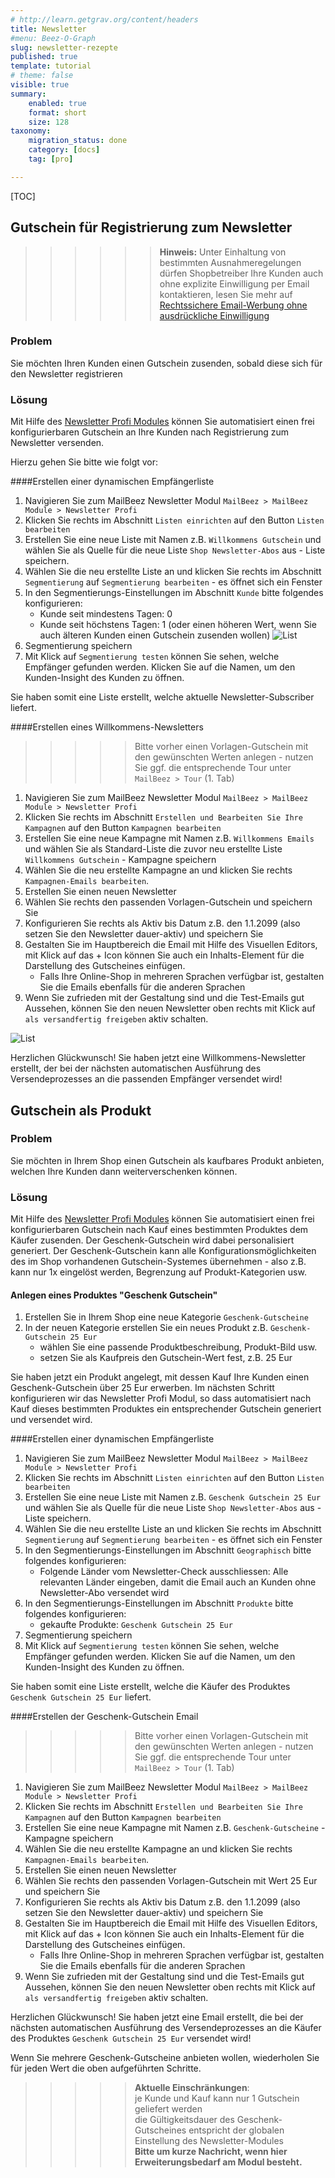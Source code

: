 ```yaml
---
# http://learn.getgrav.org/content/headers
title: Newsletter
#menu: Beez-O-Graph
slug: newsletter-rezepte
published: true
template: tutorial
# theme: false
visible: true
summary:
    enabled: true
    format: short
    size: 128
taxonomy:
    migration_status: done
    category: [docs]
    tag: [pro]

---
```


[TOC]


## Gutschein für Registrierung zum Newsletter

>>>>>> **Hinweis:** Unter Einhaltung von bestimmten Ausnahmeregelungen dürfen Shopbetreiber Ihre Kunden auch ohne explizite Einwilligung per Email kontaktieren, lesen Sie mehr auf [Rechtssichere Email-Werbung ohne ausdrückliche Einwilligung](/uber/rechtssicher-email-werbung-ohne-ausdruckliche-einwilligung-senden)


### Problem

Sie möchten Ihren Kunden einen Gutschein zusenden, sobald diese sich für den Newsletter registrieren

### Lösung

Mit Hilfe des [Newsletter Profi Modules](/dokumentation/mailbeez/newsletter) können Sie automatisiert einen frei konfigurierbaren Gutschein an Ihre Kunden nach Registrierung zum Newsletter versenden.

Hierzu gehen Sie bitte wie folgt vor:

####Erstellen einer dynamischen Empfängerliste

1. Navigieren Sie zum MailBeez Newsletter Modul `MailBeez > MailBeez Module > Newsletter Profi`
1. Klicken Sie rechts im Abschnitt `Listen einrichten` auf den Button `Listen bearbeiten`
1. Erstellen Sie eine neue Liste mit Namen z.B. `Willkommens Gutschein` und wählen Sie als Quelle für die neue Liste `Shop Newsletter-Abos` aus - Liste speichern.
1. Wählen Sie die neu erstellte Liste an und klicken Sie rechts im Abschnitt `Segmentierung` auf `Segmentierung bearbeiten` - es öffnet sich ein Fenster
1. In den Segmentierungs-Einstellungen im Abschnitt `Kunde` bitte folgendes konfigurieren:
    - Kunde seit mindestens Tagen: 0
    - Kunde seit höchstens Tagen: 1 (oder einen höheren Wert, wenn Sie auch älteren Kunden einen Gutschein zusenden wollen)
![List](Screen_welcome_list.de.png?lightbox=true)
1. Segmentierung speichern
1. Mit Klick auf `Segmentierung testen` können Sie sehen, welche Empfänger gefunden werden. Klicken Sie auf die Namen, um den Kunden-Insight des Kunden zu öffnen.

Sie haben somit eine Liste erstellt, welche aktuelle Newsletter-Subscriber liefert.



####Erstellen eines Willkommens-Newsletters

>>>>> Bitte vorher einen Vorlagen-Gutschein mit den gewünschten Werten anlegen - nutzen Sie ggf. die entsprechende Tour unter `MailBeez > Tour` (1. Tab)

1. Navigieren Sie zum MailBeez Newsletter Modul `MailBeez > MailBeez Module > Newsletter Profi`
1. Klicken Sie rechts im Abschnitt `Erstellen und Bearbeiten Sie Ihre Kampagnen` auf den Button `Kampagnen bearbeiten`
1. Erstellen Sie eine neue Kampagne mit Namen z.B. `Willkommens Emails` und wählen Sie als Standard-Liste die zuvor neu erstellte Liste `Willkommens Gutschein` - Kampagne speichern
1. Wählen Sie die neu erstellte Kampagne an und klicken Sie rechts `Kampagnen-Emails bearbeiten`.
1. Erstellen Sie einen neuen Newsletter
1. Wählen Sie rechts den passenden Vorlagen-Gutschein und speichern Sie
1. Konfigurieren Sie rechts als Aktiv bis Datum z.B. den 1.1.2099 (also setzen Sie den Newsletter dauer-aktiv) und speichern Sie
1. Gestalten Sie im Hauptbereich die Email mit Hilfe des Visuellen Editors, mit Klick auf das + Icon können Sie auch ein Inhalts-Element für die Darstellung des Gutscheines einfügen.
    - Falls Ihre Online-Shop in mehreren Sprachen verfügbar ist, gestalten Sie die Emails ebenfalls für die anderen Sprachen
1. Wenn Sie zufrieden mit der Gestaltung sind und die Test-Emails gut Aussehen, können Sie den neuen Newsletter oben rechts mit Klick auf `als versandfertig freigeben` aktiv schalten. 

![List](Screen_welcome_email.de.png?lightbox=true)


Herzlichen Glückwunsch! Sie haben jetzt eine Willkommens-Newsletter erstellt, der bei der nächsten automatischen Ausführung des Versendeprozesses an die passenden Empfänger versendet wird!


## Gutschein als Produkt

### Problem

Sie möchten in Ihrem Shop einen Gutschein als kaufbares Produkt anbieten, welchen Ihre Kunden dann weiterverschenken können.

### Lösung

Mit Hilfe des [Newsletter Profi Modules](/dokumentation/mailbeez/newsletter) können Sie automatisiert einen frei konfigurierbaren Gutschein nach Kauf eines bestimmten Produktes dem Käufer zusenden. Der Geschenk-Gutschein wird dabei personalisiert generiert. Der Geschenk-Gutschein kann alle Konfigurationsmöglichkeiten des im Shop vorhandenen Gutschein-Systemes übernehmen - also z.B. kann nur 1x eingelöst werden, Begrenzung auf Produkt-Kategorien usw.
 
#### Anlegen eines Produktes "Geschenk Gutschein"
 
1. Erstellen Sie in Ihrem Shop eine neue Kategorie `Geschenk-Gutscheine`
1. In der neuen Kategorie erstellen Sie ein neues Produkt z.B. `Geschenk-Gutschein 25 Eur`
    - wählen Sie eine passende Produktbeschreibung, Produkt-Bild usw.
    - setzen Sie als Kaufpreis den Gutschein-Wert fest, z.B. 25 Eur

Sie haben jetzt ein Produkt angelegt, mit dessen Kauf Ihre Kunden einen Geschenk-Gutschein über 25 Eur erwerben. Im nächsten Schritt konfigurieren wir das Newsletter Profi Modul, so dass automatisiert nach Kauf dieses bestimmten Produktes ein entsprechender Gutschein generiert und versendet wird.


####Erstellen einer dynamischen Empfängerliste

1. Navigieren Sie zum MailBeez Newsletter Modul `MailBeez > MailBeez Module > Newsletter Profi`
1. Klicken Sie rechts im Abschnitt `Listen einrichten` auf den Button `Listen bearbeiten`
1. Erstellen Sie eine neue Liste mit Namen z.B. `Geschenk Gutschein 25 Eur` und wählen Sie als Quelle für die neue Liste `Shop Newsletter-Abos` aus - Liste speichern.
1. Wählen Sie die neu erstellte Liste an und klicken Sie rechts im Abschnitt `Segmentierung` auf `Segmentierung bearbeiten` - es öffnet sich ein Fenster
1. In den Segmentierungs-Einstellungen im Abschnitt `Geographisch` bitte folgendes konfigurieren:
    - Folgende Länder vom Newsletter-Check ausschliessen: Alle relevanten Länder eingeben, damit die Email auch an Kunden ohne Newsletter-Abo versendet wird
1. In den Segmentierungs-Einstellungen im Abschnitt `Produkte` bitte folgendes konfigurieren:
    - gekaufte Produkte: `Geschenk Gutschein 25 Eur`
1. Segmentierung speichern
1. Mit Klick auf `Segmentierung testen` können Sie sehen, welche Empfänger gefunden werden. Klicken Sie auf die Namen, um den Kunden-Insight des Kunden zu öffnen.

Sie haben somit eine Liste erstellt, welche die Käufer des Produktes `Geschenk Gutschein 25 Eur` liefert.


####Erstellen der Geschenk-Gutschein Email

>>>>> Bitte vorher einen Vorlagen-Gutschein mit den gewünschten Werten anlegen - nutzen Sie ggf. die entsprechende Tour unter `MailBeez > Tour` (1. Tab)

1. Navigieren Sie zum MailBeez Newsletter Modul `MailBeez > MailBeez Module > Newsletter Profi`
1. Klicken Sie rechts im Abschnitt `Erstellen und Bearbeiten Sie Ihre Kampagnen` auf den Button `Kampagnen bearbeiten`
1. Erstellen Sie eine neue Kampagne mit Namen z.B. `Geschenk-Gutscheine` - Kampagne speichern
1. Wählen Sie die neu erstellte Kampagne an und klicken Sie rechts `Kampagnen-Emails bearbeiten`.
1. Erstellen Sie einen neuen Newsletter
1. Wählen Sie rechts den passenden Vorlagen-Gutschein mit Wert 25 Eur und speichern Sie
1. Konfigurieren Sie rechts als Aktiv bis Datum z.B. den 1.1.2099 (also setzen Sie den Newsletter dauer-aktiv) und speichern Sie
1. Gestalten Sie im Hauptbereich die Email mit Hilfe des Visuellen Editors, mit Klick auf das + Icon können Sie auch ein Inhalts-Element für die Darstellung des Gutscheines einfügen.
    - Falls Ihre Online-Shop in mehreren Sprachen verfügbar ist, gestalten Sie die Emails ebenfalls für die anderen Sprachen
1. Wenn Sie zufrieden mit der Gestaltung sind und die Test-Emails gut Aussehen, können Sie den neuen Newsletter oben rechts mit Klick auf `als versandfertig freigeben` aktiv schalten. 

Herzlichen Glückwunsch! Sie haben jetzt eine Email erstellt, die bei der nächsten automatischen Ausführung des Versendeprozesses an die Käufer des Produktes `Geschenk Gutschein 25 Eur` versendet wird!


Wenn Sie mehrere Geschenk-Gutscheine anbieten wollen, wiederholen Sie für jeden Wert die oben aufgeführten Schritte.

>>>>> **Aktuelle Einschränkungen**:   
>>>>> je Kunde und Kauf kann nur 1 Gutschein geliefert werden  
>>>>> die Gültigkeitsdauer des Geschenk-Gutscheines entspricht der globalen Einstellung des Newsletter-Modules  
>>>>> **Bitte um kurze Nachricht, wenn hier Erweiterungsbedarf am Modul besteht.**  
